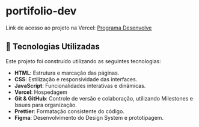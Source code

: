 # portifolio-dev
Link de acesso ao projeto na Vercel: [Programa Desenvolve](https://portifolio-dev-ten.vercel.app)


## 🎨 Tecnologias Utilizadas

Este projeto foi construído utilizando as seguintes tecnologias:

- **HTML**: Estrutura e marcação das páginas.
- **CSS**: Estilização e responsividade das interfaces.
- **JavaScript**: Funcionalidades interativas e dinâmicas.
- **Vercel**: Hospedagem 
- **Git & GitHub**: Controle de versão e colaboração, utilizando Milestones e Issues para organização.
- **Prettier**: Formatação consistente do código.
- **Figma**: Desenvolvimento do Design System e prototipagem.
